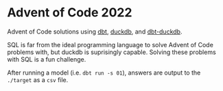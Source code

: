 # Advent of Code 2022

Advent of Code solutions using [dbt](https://www.getdbt.com/), [duckdb](https://duckdb.org/), and [dbt-duckdb](https://github.com/jwills/dbt-duckdb).

SQL is far from the ideal programming language to solve Advent of Code problems with, but duckdb is suprisingly capable. Solving these problems with SQL is a fun challenge.

After running a model (i.e. `dbt run -s 01`), answers are output to the `./target` as a `csv` file.
